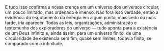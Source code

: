﻿E tudo isso confirma a nossa crença em um universo dos universos circular, um pouco limitado, mas ordenado e imenso. Não fora isso verdade, então a evidência do esgotamento da energia em algum ponto, mais cedo ou mais tarde, iria aparecer. Todas as leis, organizações, administração e testemunho dos exploradores do universo — tudo aponta para a existência de um Deus infinito e, ainda assim, para um universo finito, de uma circularidade de existência sem fim, quase sem limites, todavia finito, se comparado com a infinitude.